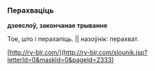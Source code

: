 ### Перахваціць
**дзеяслоў, закончанае трыванне**

Тое, што і перахапіць. || назоўнік: перахват.

<a rel="author">[http://rv-blr.com/](http://rv-blr.com/slounik.jsp?letterId=0&maskId=0&pageId=2333)</a>
